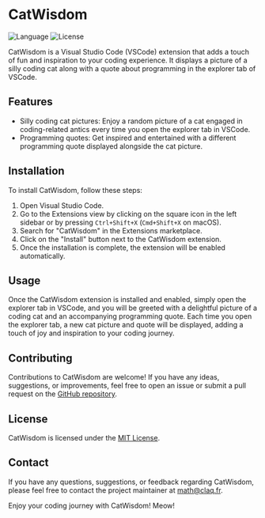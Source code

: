# CatWisdom
![Language](https://img.shields.io/badge/Language-TypeScript-yellow)
![License](https://img.shields.io/badge/License-MIT-brightgreen)

CatWisdom is a Visual Studio Code (VSCode) extension that adds a touch of fun and inspiration to your coding experience. It displays a picture of a silly coding cat along with a quote about programming in the explorer tab of VSCode.

## Features

- Silly coding cat pictures: Enjoy a random picture of a cat engaged in coding-related antics every time you open the explorer tab in VSCode.
- Programming quotes: Get inspired and entertained with a different programming quote displayed alongside the cat picture.

## Installation

To install CatWisdom, follow these steps:

1. Open Visual Studio Code.
2. Go to the Extensions view by clicking on the square icon in the left sidebar or by pressing `Ctrl+Shift+X` (`Cmd+Shift+X` on macOS).
3. Search for "CatWisdom" in the Extensions marketplace.
4. Click on the "Install" button next to the CatWisdom extension.
5. Once the installation is complete, the extension will be enabled automatically.

## Usage

Once the CatWisdom extension is installed and enabled, simply open the explorer tab in VSCode, and you will be greeted with a delightful picture of a coding cat and an accompanying programming quote. Each time you open the explorer tab, a new cat picture and quote will be displayed, adding a touch of joy and inspiration to your coding journey.

## Contributing

Contributions to CatWisdom are welcome! If you have any ideas, suggestions, or improvements, feel free to open an issue or submit a pull request on the [GitHub repository](https://github.com/Claquettes/catwisdom).

## License

CatWisdom is licensed under the [MIT License](LICENSE).

## Contact

If you have any questions, suggestions, or feedback regarding CatWisdom, please feel free to contact the project maintainer at [math@claq.fr](mailto:math@claq.fr).

Enjoy your coding journey with CatWisdom! Meow!